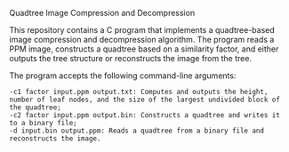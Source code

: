 Quadtree Image Compression and Decompression

This repository contains a C program that implements a quadtree-based image compression and decompression algorithm. The program reads a PPM image, constructs a quadtree based on a similarity factor, and either outputs the tree structure or reconstructs the image from the tree.

The program accepts the following command-line arguments:

    -c1 factor input.ppm output.txt: Computes and outputs the height, number of leaf nodes, and the size of the largest undivided block of the quadtree;
    -c2 factor input.ppm output.bin: Constructs a quadtree and writes it to a binary file;
    -d input.bin output.ppm: Reads a quadtree from a binary file and reconstructs the image.
